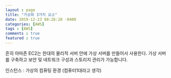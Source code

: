 ```yaml
---
layout : page
title: "가상화 3가지 요소"
date: 2019-12-23 08:26:28 -0400
categories: [AWS]
tags : [AWS]
comments : true
featured : true
---
```


흔히 아마존 EC2는 한대의 물리적 서버 안에 가상 서버를 만들어서 사용한다. 가상 서버를 구축하고 보안 및 네트워크 구성과 스토리지 관리가 가능합니다.

인스턴스 : 가상의 컴퓨팅 환경 (컴퓨터1대라고 생각)

